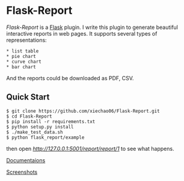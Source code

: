Flask-Report
============

*Flask-Report* is a [Flask](flask.pooco.org) plugin. I write this plugin to generate beautiful interactive reports in web pages. It supports several types of representations:
    
    * list table 
    * pie chart
    * curve chart
    * bar chart

And the reports could be downloaded as PDF, CSV.


Quick Start
-----------

```
$ git clone https://github.com/xiechao06/Flask-Report.git
$ cd Flask-Report
$ pip install -r requirements.txt
$ python setup.py install
$ ./make_test_data.sh
$ python flask_report/example
```
then open *http://127.0.0.1:5001/report/report/1* to see what happens.


[Documentaions](https://puzheng.github.io/flask-report)

[Screenshots](https://puzheng.github.io/flask-report/screenshots.html)
